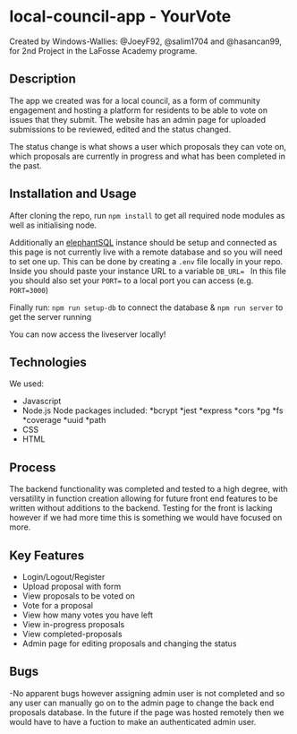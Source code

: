 # local-council-app - YourVote

Created by Windows-Wallies: @JoeyF92, @salim1704 and @hasancan99, for 2nd Project in the LaFosse Academy programe.


## Description

The app we created was for a local council, as a form of community engagement and hosting a platform for residents to be able to vote on issues that they submit.  The website has an admin page for uploaded submissions to be reviewed, edited and the status changed. 

The status change is what shows a user which proposals they can vote on, which proposals are currently in progress and what has been completed in the past.


## Installation and Usage
After cloning the repo, run `npm install` to get all required node modules as well as initialising node.

Additionally an [elephantSQL](https://www.elephantsql.com/) instance should be setup and connected as this page is not currently live with a remote database and so you will need to set one up.
This can be done by creating a `.env` file locally in your repo. Inside you should paste your instance URL to a variable `DB_URL= `
In this file you should also set your `PORT=` to a local port you can access (e.g. `PORT=3000`)

Finally run:
`npm run setup-db`  to connect the database
&
`npm run server` to get the server running

You can now access the liveserver locally!

## Technologies
We used:
- Javascript
- Node.js
  Node packages included:
  *bcrypt
  *jest
  *express
  *cors
  *pg
  *fs
  *coverage
  *uuid
  *path
- CSS
- HTML

## Process
The backend functionality was completed and tested to a high degree, with versatility in function creation allowing for future front end features to be written without additions to the backend.
Testing for the front is lacking however if we had more time this is something we would have focused on more. 

## Key Features
- Login/Logout/Register
- Upload proposal with form
- View proposals to be voted on
- Vote for a proposal
- View how many votes you have left
- View in-progress proposals
- View completed-proposals
- Admin page for editing proposals and changing the status

## Bugs
-No apparent bugs however assigning admin user is not completed and so any user can manually go on to the admin page to change the back end proposals database. In the future if the page was hosted remotely then we would have to have a fuction to make an authenticated admin user. 
